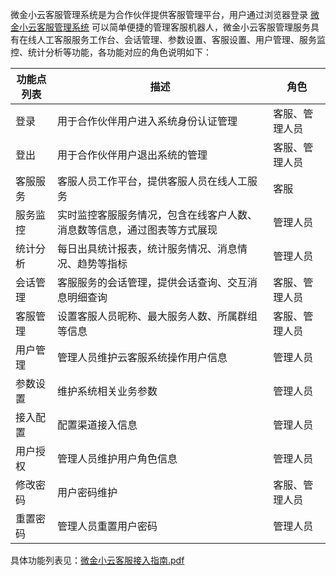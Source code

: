 微金小云客服管理系统是为合作伙伴提供客服管理平台，用户通过浏览器登录 [微金小云客服管理系统](https://ics.webank.com) 可以简单便捷的管理客服机器人，微金小云客服管理服务具有在线人工客服服务工作台、会话管理、参数设置、客服设置、用户管理、服务监控、统计分析等功能，各功能对应的角色说明如下：

| 功能点列表 | 描述 | 角色 |
|---------|---------|---------|
| 登录 | 用于合作伙伴用户进入系统身份认证管理 | 客服、管理人员 |
| 登出 | 用于合作伙伴用户退出系统的管理 | 客服、管理人员 |
| 客服服务 | 客服人员工作平台，提供客服人员在线人工服务 | 客服 |
| 服务监控 | 实时监控客服服务情况，包含在线客户人数、消息数等信息，通过图表等方式展现 | 管理人员 |
| 统计分析 | 每日出具统计报表，统计服务情况、消息情况、趋势等指标 | 管理人员 |
| 会话管理 | 客服服务的会话管理，提供会话查询、交互消息明细查询  | 客服、管理人员 |
| 客服管理 | 设置客服人员昵称、最大服务人数、所属群组等信息  | 客服、管理人员 |
| 用户管理 | 管理人员维护云客服系统操作用户信息 | 管理人员 |
| 参数设置 | 维护系统相关业务参数 | 管理人员 |
| 接入配置 | 配置渠道接入信息 | 管理人员 |
| 用户授权 | 管理人员维护用户角色信息 | 管理人员 |
| 修改密码 | 用户密码维护 | 客服、管理人员 |
| 重置密码 | 管理人员重置用户密码 | 管理人员 |

具体功能列表见：[微金小云客服接入指南.pdf](https://mccdn.qcloud.com/static/pdf/dd3d2c239eea917652eb0db97e5d9999/docfile.pdf)
